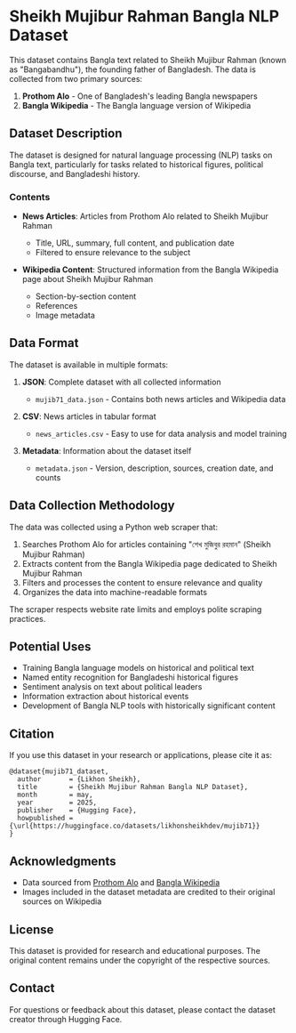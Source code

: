# Sheikh Mujibur Rahman Bangla NLP Dataset

This dataset contains Bangla text related to Sheikh Mujibur Rahman (known as "Bangabandhu"), the founding father of Bangladesh. The data is collected from two primary sources:

1. **Prothom Alo** - One of Bangladesh's leading Bangla newspapers
2. **Bangla Wikipedia** - The Bangla language version of Wikipedia

## Dataset Description

The dataset is designed for natural language processing (NLP) tasks on Bangla text, particularly for tasks related to historical figures, political discourse, and Bangladeshi history.

### Contents

- **News Articles**: Articles from Prothom Alo related to Sheikh Mujibur Rahman
  - Title, URL, summary, full content, and publication date
  - Filtered to ensure relevance to the subject

- **Wikipedia Content**: Structured information from the Bangla Wikipedia page about Sheikh Mujibur Rahman
  - Section-by-section content
  - References
  - Image metadata

## Data Format

The dataset is available in multiple formats:

1. **JSON**: Complete dataset with all collected information
   - `mujib71_data.json` - Contains both news articles and Wikipedia data

2. **CSV**: News articles in tabular format
   - `news_articles.csv` - Easy to use for data analysis and model training

3. **Metadata**: Information about the dataset itself
   - `metadata.json` - Version, description, sources, creation date, and counts

## Data Collection Methodology

The data was collected using a Python web scraper that:

1. Searches Prothom Alo for articles containing "শেখ মুজিবুর রহমান" (Sheikh Mujibur Rahman)
2. Extracts content from the Bangla Wikipedia page dedicated to Sheikh Mujibur Rahman
3. Filters and processes the content to ensure relevance and quality
4. Organizes the data into machine-readable formats

The scraper respects website rate limits and employs polite scraping practices.

## Potential Uses

- Training Bangla language models on historical and political text
- Named entity recognition for Bangladeshi historical figures
- Sentiment analysis on text about political leaders
- Information extraction about historical events
- Development of Bangla NLP tools with historically significant content

## Citation

If you use this dataset in your research or applications, please cite it as:

```
@dataset{mujib71_dataset,
  author       = {Likhon Sheikh},
  title        = {Sheikh Mujibur Rahman Bangla NLP Dataset},
  month        = may,
  year         = 2025,
  publisher    = {Hugging Face},
  howpublished = {\url{https://huggingface.co/datasets/likhonsheikhdev/mujib71}}
}
```

## Acknowledgments

- Data sourced from [Prothom Alo](https://www.prothomalo.com) and [Bangla Wikipedia](https://bn.wikipedia.org/)
- Images included in the dataset metadata are credited to their original sources on Wikipedia

## License

This dataset is provided for research and educational purposes. The original content remains under the copyright of the respective sources.

## Contact

For questions or feedback about this dataset, please contact the dataset creator through Hugging Face.
